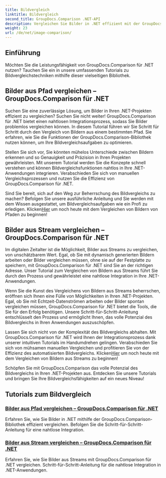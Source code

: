 ```yaml
---
title: Bildvergleich
linktitle: Bildvergleich
second_title: GroupDocs.Comparison .NET-API
description: Vergleichen Sie Bilder in .NET effizient mit der GroupDocs.Comparison-Bibliothek. Schritt-für-Schritt-Anleitungen für die nahtlose Integration von Pfad oder Stream.
weight: 23
url: /de/net/image-comparison/
---
```


## Einführung

Möchten Sie die Leistungsfähigkeit von GroupDocs.Comparison für .NET nutzen? Tauchen Sie ein in unsere umfassenden Tutorials zu Bildvergleichstechniken mithilfe dieser vielseitigen Bibliothek.

## Bilder aus Pfad vergleichen – GroupDocs.Comparison für .NET

Suchen Sie eine zuverlässige Lösung, um Bilder in Ihren .NET-Projekten effizient zu vergleichen? Suchen Sie nicht weiter! GroupDocs.Comparison für .NET bietet einen nahtlosen Integrationsprozess, sodass Sie Bilder problemlos vergleichen können. In diesem Tutorial führen wir Sie Schritt für Schritt durch den Vergleich von Bildern aus einem bestimmten Pfad. Sie erfahren, wie Sie die Funktionen der GroupDocs.Comparison-Bibliothek nutzen können, um Ihre Bildvergleichsaufgaben zu optimieren.

Stellen Sie sich vor, Sie könnten mühelos Unterschiede zwischen Bildern erkennen und so Genauigkeit und Präzision in Ihren Projekten gewährleisten. Mit unserem Tutorial werden Sie die Konzepte schnell verstehen und können Bildvergleichsfunktionen nahtlos in Ihre .NET-Anwendungen integrieren. Verabschieden Sie sich von manuellen Vergleichsprozessen und nutzen Sie die Effizienz von GroupDocs.Comparison für .NET.

 Sind Sie bereit, sich auf den Weg zur Beherrschung des Bildvergleichs zu machen? Befolgen Sie unsere ausführliche Anleitung und Sie werden mit dem Wissen ausgestattet, um Bildvergleichsaufgaben wie ein Profi zu erledigen. Klicken[Hier](./compare-images-from-path/) um noch heute mit dem Vergleichen von Bildern von Pfaden zu beginnen!

## Bilder aus Stream vergleichen – GroupDocs.Comparison für .NET

Im digitalen Zeitalter ist die Möglichkeit, Bilder aus Streams zu vergleichen, von unschätzbarem Wert. Egal, ob Sie mit dynamisch generierten Bildern arbeiten oder Bilder vergleichen müssen, ohne sie auf der Festplatte zu speichern, mit GroupDocs.Comparison für .NET sind Sie an der richtigen Adresse. Unser Tutorial zum Vergleichen von Bildern aus Streams führt Sie durch den Prozess und gewährleistet eine nahtlose Integration in Ihre .NET-Anwendungen.

Wenn Sie die Kunst des Vergleichens von Bildern aus Streams beherrschen, eröffnen sich Ihnen eine Fülle von Möglichkeiten in Ihren .NET-Projekten. Egal, ob Sie mit Echtzeit-Datenströmen arbeiten oder Bilder spontan vergleichen müssen, GroupDocs.Comparison für .NET bietet die Tools, die Sie für den Erfolg benötigen. Unsere Schritt-für-Schritt-Anleitung entschlüsselt den Prozess und ermöglicht Ihnen, das volle Potenzial des Bildvergleichs in Ihren Anwendungen auszuschöpfen.

Lassen Sie sich nicht von der Komplexität des Bildvergleichs abhalten. Mit GroupDocs.Comparison für .NET wird Ihnen der Integrationsprozess dank unserer intuitiven Tutorials im Handumdrehen gelingen. Verabschieden Sie sich von mühsamen manuellen Vergleichen und profitieren Sie von der Effizienz des automatisierten Bildvergleichs. Klicken[Hier](./compare-images-from-stream/) um noch heute mit dem Vergleichen von Bildern aus Streams zu beginnen!

Schöpfen Sie mit GroupDocs.Comparison das volle Potenzial des Bildvergleichs in Ihren .NET-Projekten aus. Entdecken Sie unsere Tutorials und bringen Sie Ihre Bildvergleichsfähigkeiten auf ein neues Niveau!
## Tutorials zum Bildvergleich
### [Bilder aus Pfad vergleichen – GroupDocs.Comparison für .NET](./compare-images-from-path/)
Erfahren Sie, wie Sie Bilder in .NET mithilfe der GroupDocs.Comparison-Bibliothek effizient vergleichen. Befolgen Sie die Schritt-für-Schritt-Anleitung für eine nahtlose Integration.
### [Bilder aus Stream vergleichen – GroupDocs.Comparison für .NET](./compare-images-from-stream/)
Erfahren Sie, wie Sie Bilder aus Streams mit GroupDocs.Comparison für .NET vergleichen. Schritt-für-Schritt-Anleitung für die nahtlose Integration in .NET-Anwendungen.